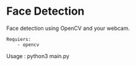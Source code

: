 # Face Detection

Face detection using OpenCV and your webcam.

	Requiers:
		- opencv

Usage : python3 main.py
